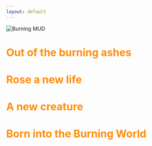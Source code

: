 ```yaml
---
layout: default
---
```

<style>
h1 {
    color: darkorange;
}
</style>
<div class="center">
<img src="{{ site.baseurl }} {% link /images/BurningMUD_ASCII_Logo.png %} " alt="Burning MUD">
<h1>Out of the burning ashes</h1>
<h1>Rose a new life</h1>
<h1>A new creature</h1>
<h1>Born into the Burning World</h1>
</div>